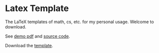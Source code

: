 # Latex Template

The LaTeX templates of math, cs, etc. for my personal usage. Welcome to download. 

See [demo pdf](/demo/demo.pdf) and [source code](demo/demo.tex).

Download the [template](template.tex).
